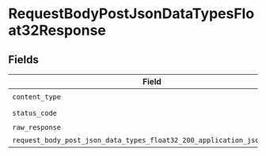 # RequestBodyPostJsonDataTypesFloat32Response


## Fields

| Field                                                                                                                                                            | Type                                                                                                                                                             | Required                                                                                                                                                         | Description                                                                                                                                                      |
| ---------------------------------------------------------------------------------------------------------------------------------------------------------------- | ---------------------------------------------------------------------------------------------------------------------------------------------------------------- | ---------------------------------------------------------------------------------------------------------------------------------------------------------------- | ---------------------------------------------------------------------------------------------------------------------------------------------------------------- |
| `content_type`                                                                                                                                                   | *String*                                                                                                                                                         | :heavy_check_mark:                                                                                                                                               | N/A                                                                                                                                                              |
| `status_code`                                                                                                                                                    | *Integer*                                                                                                                                                        | :heavy_check_mark:                                                                                                                                               | N/A                                                                                                                                                              |
| `raw_response`                                                                                                                                                   | [Faraday::Response](https://www.rubydoc.info/gems/faraday/Faraday/Response)                                                                                      | :heavy_minus_sign:                                                                                                                                               | N/A                                                                                                                                                              |
| `request_body_post_json_data_types_float32_200_application_json_object`                                                                                          | [T.nilable(Operations::RequestBodyPostJSONDataTypesFloat32200ApplicationJSON)](../../models/operations/requestbodypostjsondatatypesfloat32200applicationjson.md) | :heavy_minus_sign:                                                                                                                                               | OK                                                                                                                                                               |